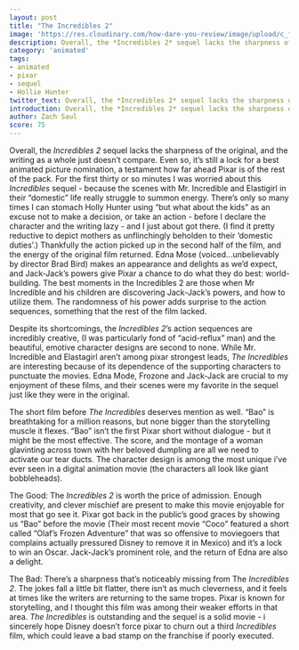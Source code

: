 ```yaml
---
layout: post
title: "The Incredibles 2"
image: 'https://res.cloudinary.com/how-dare-you-review/image/upload/c_fill,h_399,w_760/v1529473279/incredibles2.png'
description: Overall, the *Incredibles 2* sequel lacks the sharpness of the original, and the writing as a whole just doesn’t compare.
category: 'animated'
tags: 
- animated
- pixar
- sequel
- Hollie Hunter
twitter_text: Overall, the *Incredibles 2* sequel lacks the sharpness of the original, and the writing as a whole just doesn’t compare.
introduction: Overall, the *Incredibles 2* sequel lacks the sharpness of the original, and the writing as a whole just doesn’t compare.
author: Zach Saul
score: 75
---
```


Overall, the *Incredibles 2* sequel lacks the sharpness of the original, and the writing as a whole just doesn’t compare. Even so, it’s still a lock for a best animated picture nomination, a testament how far ahead Pixar is of the rest of the pack. For the first thirty or so minutes I was worried about this *Incredibles* sequel - because the scenes with Mr. Incredible and Elastigirl in their “domestic” life really struggle to summon energy. There’s only so many times I can stomach Holly Hunter using “but what about the kids” as an excuse not to make a decision, or take an action - before I declare the character and the writing lazy - and I just about got there. (I find it pretty reductive to depict mothers as unflinchingly beholden to their ‘domestic duties’.) Thankfully the action picked up in the second half of the film, and the energy of the original film returned. Edna Mose (voiced...unbelievably by director Brad Bird) makes an appearance and delights as we’d expect, and Jack-Jack’s powers give Pixar a chance to do what they do best: world-building. The best moments in the Incredibles 2 are those when Mr Incredible and his children are discovering Jack-Jack’s powers, and how to utilize them. The randomness of his power adds surprise to the action sequences, something that the rest of the film lacked.

Despite its shortcomings, the *Incredibles 2*’s action sequences are incredibly creative, (I was particularly fond of “acid-reflux” man) and the beautiful, emotive character designs are second to none. While Mr. Incredible and Elastagirl aren’t among pixar strongest leads, *The Incredibles* are interesting because of its dependence of the supporting characters to punctuate the movies. Edna Mode, Frozone and Jack-Jack are crucial to my enjoyment of these films, and their scenes were my favorite in the sequel just like they were in the original. 

The short film before *The Incredibles* deserves mention as well. “Bao” is breathtaking for a million reasons, but none bigger than the storytelling muscle it flexes. “Bao” isn’t the first Pixar short without dialogue - but it might be the most effective. The score, and the montage of a woman glavinting across town with her beloved dumpling are all we need to activate our tear ducts. The character design is among the most unique i’ve ever seen in a digital animation movie (the characters all look like giant bobbleheads).  

The Good: The *Incredibles 2* is worth the price of admission. Enough creativity, and clever mischief are present to make this movie enjoyable for most that go see it. Pixar got back in the public’s good graces by showing us “Bao” before the movie (Their most recent movie “Coco” featured a short called “Olaf’s Frozen Adventure” that was so offensive to moviegoers that complains actually pressured Disney to remove it in Mexico) and it’s a lock to win an Oscar. Jack-Jack’s prominent role, and the return of Edna are also a delight.

The Bad: There’s a sharpness that’s noticeably missing from The *Incredibles 2*. The jokes fall a little bit flatter, there isn’t as much cleverness, and it feels at times like the writers are returning to the same tropes. Pixar is known for storytelling, and I thought this film was among their weaker efforts in that area. *The Incredibles* is outstanding and the sequel is a solid movie - i sincerely hope Disney doesn’t force pixar to churn out a third *Incredibles* film, which could leave a bad stamp on the franchise if poorly executed. 
